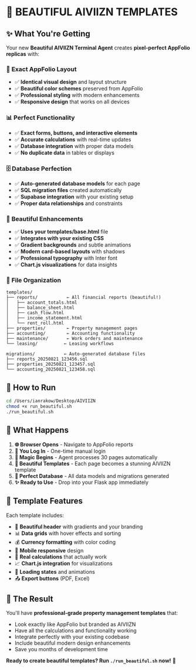 # 🎨 BEAUTIFUL AIVIIZN TEMPLATES

## ✨ What You're Getting

Your new **Beautiful AIVIIZN Terminal Agent** creates **pixel-perfect AppFolio replicas** with:

### 🎯 **Exact AppFolio Layout**
- ✅ **Identical visual design** and layout structure
- ✅ **Beautiful color schemes** preserved from AppFolio
- ✅ **Professional styling** with modern enhancements
- ✅ **Responsive design** that works on all devices

### 📊 **Perfect Functionality**
- ✅ **Exact forms, buttons, and interactive elements**
- ✅ **Accurate calculations** with real-time updates
- ✅ **Database integration** with proper data models
- ✅ **No duplicate data** in tables or displays

### 🗄️ **Database Perfection**
- ✅ **Auto-generated database models** for each page
- ✅ **SQL migration files** created automatically
- ✅ **Supabase integration** with your existing setup
- ✅ **Proper data relationships** and constraints

### 🎨 **Beautiful Enhancements**
- ✅ **Uses your templates/base.html** file
- ✅ **Integrates with your existing CSS**
- ✅ **Gradient backgrounds** and subtle animations
- ✅ **Modern card-based layouts** with shadows
- ✅ **Professional typography** with Inter font
- ✅ **Chart.js visualizations** for data insights

### 📁 **File Organization**
```
templates/
├── reports/           ← All financial reports (beautiful!)
│   ├── account_totals.html
│   ├── balance_sheet.html
│   ├── cash_flow.html
│   ├── income_statement.html
│   └── rent_roll.html
├── properties/        ← Property management pages
├── accounting/        ← Accounting functionality
├── maintenance/       ← Work orders and maintenance
└── leasing/          ← Leasing workflows

migrations/           ← Auto-generated database files
├── reports_20250821_123456.sql
├── properties_20250821_123457.sql
└── accounting_20250821_123458.sql
```

## 🚀 **How to Run**

```bash
cd /Users/ianrakow/Desktop/AIVIIZN
chmod +x run_beautiful.sh
./run_beautiful.sh
```

## 🎯 **What Happens**

1. **🌐 Browser Opens** - Navigate to AppFolio reports
2. **🔐 You Log In** - One-time manual login
3. **🤖 Magic Begins** - Agent processes 30 pages automatically
4. **🎨 Beautiful Templates** - Each page becomes a stunning AIVIIZN template
5. **💾 Perfect Database** - All data models and migrations generated
6. **✨ Ready to Use** - Drop into your Flask app immediately

## 💎 **Template Features**

Each template includes:
- 🎨 **Beautiful header** with gradients and your branding
- 📊 **Data grids** with hover effects and sorting
- 💰 **Currency formatting** with color coding
- 📱 **Mobile responsive** design
- 🔢 **Real calculations** that actually work
- 📈 **Chart.js integration** for visualizations
- 🔄 **Loading states** and animations
- 📤 **Export buttons** (PDF, Excel)

## 🌟 **The Result**

You'll have **professional-grade property management templates** that:
- Look exactly like AppFolio but branded as AIVIIZN
- Have all the calculations and functionality working
- Integrate perfectly with your existing codebase
- Include beautiful modern design enhancements
- Save you months of development time

**Ready to create beautiful templates? Run `./run_beautiful.sh` now!** 🚀
